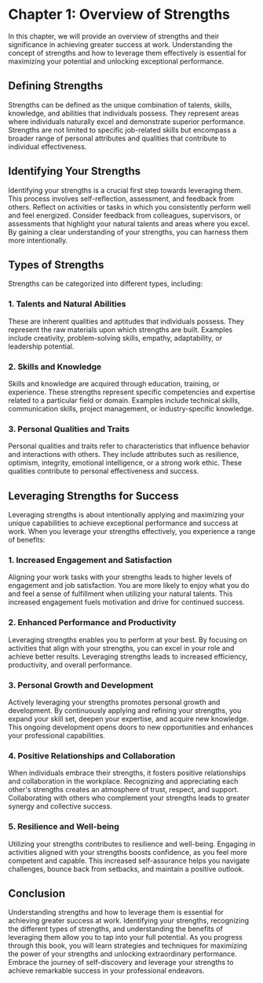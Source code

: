 Chapter 1: Overview of Strengths
================================

In this chapter, we will provide an overview of strengths and their significance in achieving greater success at work. Understanding the concept of strengths and how to leverage them effectively is essential for maximizing your potential and unlocking exceptional performance.

Defining Strengths
------------------

Strengths can be defined as the unique combination of talents, skills, knowledge, and abilities that individuals possess. They represent areas where individuals naturally excel and demonstrate superior performance. Strengths are not limited to specific job-related skills but encompass a broader range of personal attributes and qualities that contribute to individual effectiveness.

Identifying Your Strengths
--------------------------

Identifying your strengths is a crucial first step towards leveraging them. This process involves self-reflection, assessment, and feedback from others. Reflect on activities or tasks in which you consistently perform well and feel energized. Consider feedback from colleagues, supervisors, or assessments that highlight your natural talents and areas where you excel. By gaining a clear understanding of your strengths, you can harness them more intentionally.

Types of Strengths
------------------

Strengths can be categorized into different types, including:

### 1. Talents and Natural Abilities

These are inherent qualities and aptitudes that individuals possess. They represent the raw materials upon which strengths are built. Examples include creativity, problem-solving skills, empathy, adaptability, or leadership potential.

### 2. Skills and Knowledge

Skills and knowledge are acquired through education, training, or experience. These strengths represent specific competencies and expertise related to a particular field or domain. Examples include technical skills, communication skills, project management, or industry-specific knowledge.

### 3. Personal Qualities and Traits

Personal qualities and traits refer to characteristics that influence behavior and interactions with others. They include attributes such as resilience, optimism, integrity, emotional intelligence, or a strong work ethic. These qualities contribute to personal effectiveness and success.

Leveraging Strengths for Success
--------------------------------

Leveraging strengths is about intentionally applying and maximizing your unique capabilities to achieve exceptional performance and success at work. When you leverage your strengths effectively, you experience a range of benefits:

### 1. Increased Engagement and Satisfaction

Aligning your work tasks with your strengths leads to higher levels of engagement and job satisfaction. You are more likely to enjoy what you do and feel a sense of fulfillment when utilizing your natural talents. This increased engagement fuels motivation and drive for continued success.

### 2. Enhanced Performance and Productivity

Leveraging strengths enables you to perform at your best. By focusing on activities that align with your strengths, you can excel in your role and achieve better results. Leveraging strengths leads to increased efficiency, productivity, and overall performance.

### 3. Personal Growth and Development

Actively leveraging your strengths promotes personal growth and development. By continuously applying and refining your strengths, you expand your skill set, deepen your expertise, and acquire new knowledge. This ongoing development opens doors to new opportunities and enhances your professional capabilities.

### 4. Positive Relationships and Collaboration

When individuals embrace their strengths, it fosters positive relationships and collaboration in the workplace. Recognizing and appreciating each other's strengths creates an atmosphere of trust, respect, and support. Collaborating with others who complement your strengths leads to greater synergy and collective success.

### 5. Resilience and Well-being

Utilizing your strengths contributes to resilience and well-being. Engaging in activities aligned with your strengths boosts confidence, as you feel more competent and capable. This increased self-assurance helps you navigate challenges, bounce back from setbacks, and maintain a positive outlook.

Conclusion
----------

Understanding strengths and how to leverage them is essential for achieving greater success at work. Identifying your strengths, recognizing the different types of strengths, and understanding the benefits of leveraging them allow you to tap into your full potential. As you progress through this book, you will learn strategies and techniques for maximizing the power of your strengths and unlocking extraordinary performance. Embrace the journey of self-discovery and leverage your strengths to achieve remarkable success in your professional endeavors.
